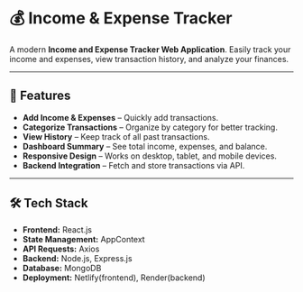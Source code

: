 # 💰 Income & Expense Tracker

A modern **Income and Expense Tracker Web Application**. 
Easily track your income and expenses, view transaction history, and analyze your finances.

---

## 🚀 Features

- **Add Income & Expenses** – Quickly add transactions.  
- **Categorize Transactions** – Organize by category for better tracking.  
- **View History** – Keep track of all past transactions.  
- **Dashboard Summary** – See total income, expenses, and balance.  
- **Responsive Design** – Works on desktop, tablet, and mobile devices.  
- **Backend Integration** – Fetch and store transactions via API.

---

## 🛠️ Tech Stack

- **Frontend:** React.js
- **State Management:** AppContext  
- **API Requests:** Axios  
- **Backend:** Node.js, Express.js  
- **Database:** MongoDB
- **Deployment:** Netlify(frontend), Render(backend)


